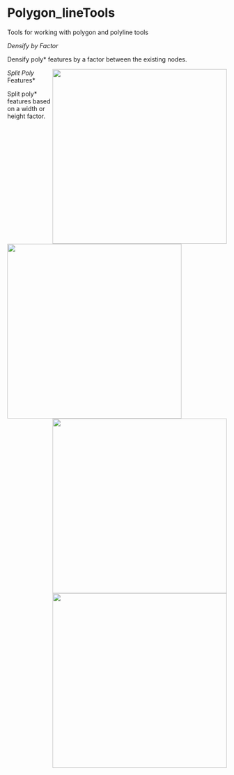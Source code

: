 # Polygon_lineTools

Tools for working with polygon and polyline tools

*Densify by Factor*

Densify poly* features by a factor between the existing nodes.

<a href="url"><img src="https://github.com/Dan-Patterson/tools_pro/blob/master/Polygon_lineTools/Images/Densify.png" align="right" width="400" ></a>

*Split Poly* Features*

Split poly* features based on a width or height factor.
<a href="url"><img src="https://github.com/Dan-Patterson/tools_pro/blob/master/Polygon_lineTools/Images/Split_poly_features.png" align="left" width="400" ></a>


<a href="url"><img src="https://github.com/Dan-Patterson/tools_pro/blob/master/Polygon_lineTools/Images/sampling_grid_results.png" align="right" width="400" ></a>


<a href="url"><img src="https://github.com/Dan-Patterson/tools_pro/blob/master/Polygon_lineTools/Images/sampling_grids.png" align="right" width="400" ></a>
